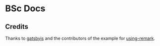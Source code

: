 # BSc Docs



## Credits

Thanks to [gatsbyjs](https://github.com/gatsbyjs) and the contributors of the example for [using-remark](https://github.com/gatsbyjs/gatsby/tree/master/examples/using-remark).